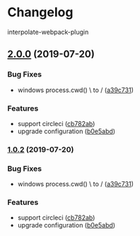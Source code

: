 # Changelog

 interpolate-webpack-plugin

## [2.0.0](https://github.com/TaylorPzreal/interpolate-webpack-plugin/compare/v1.0.1...v2.0.0) (2019-07-20)


### Bug Fixes

* windows process.cwd() \ to / ([a39c731](https://github.com/TaylorPzreal/interpolate-webpack-plugin/commit/a39c731))


### Features

* support circleci ([cb782ab](https://github.com/TaylorPzreal/interpolate-webpack-plugin/commit/cb782ab))
* upgrade configuration ([b0e5abd](https://github.com/TaylorPzreal/interpolate-webpack-plugin/commit/b0e5abd))



### [1.0.2](https://github.com/TaylorPzreal/interpolate-webpack-plugin/compare/v1.0.1...v1.0.2) (2019-07-20)


### Bug Fixes

* windows process.cwd() \ to / ([a39c731](https://github.com/TaylorPzreal/interpolate-webpack-plugin/commit/a39c731))


### Features

* support circleci ([cb782ab](https://github.com/TaylorPzreal/interpolate-webpack-plugin/commit/cb782ab))
* upgrade configuration ([b0e5abd](https://github.com/TaylorPzreal/interpolate-webpack-plugin/commit/b0e5abd))
